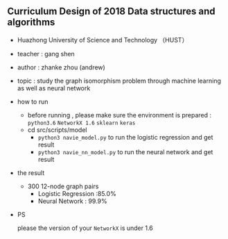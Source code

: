 ## Curriculum Design of 2018 Data structures and algorithms

- Huazhong University of Science and Technology （HUST）

- teacher : gang shen

- author : zhanke zhou (andrew)

- topic   : study the graph isomorphism problem through machine learning as well as neural network

- how to run
  - before running , please make sure the environment is prepared : `python3.6` `NetworkX 1.6` `sklearn` `keras`
  - cd src/scripts/model
    - `python3 navie_model.py` to run the logistic regression and get result
    - `python3 navie_nn_model.py` to run the neural network and get result

- the result
  - 300 12-node graph pairs 
    - Logistic Regression :85.0%
    - Neural Network : 99.9% 

- PS

  please the version of your `NetworkX` is under 1.6

